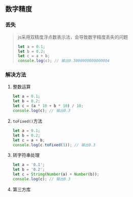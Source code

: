 ## 数字精度

### 丢失

> js采用双精度浮点数表示法，会导致数字精度丢失的问题
>
> ```js
> let a = 0.1;
> let b = 0.2;
> let c = a + b;
> console.log(c); // 输出0.3000000000000004
> 
> ```

### 解决方法

1. 整数运算

   ```js 
   let a = 0.1;
   let b = 0.2;
   let c = (a * 10 + b * 10) / 10;
   console.log(c); // 输出0.3
   ```

2. `toFixed()`方法

   ```js
   let a = 0.1;
   let b = 0.2;
   let c = a + b;
   console.log(c.toFixed(1)); // 输出0.3
   ```

3. 转字符串处理

   ```js
   let a = '0.1';
   let b = '0.2';
   let c = String(Number(a) + Number(b));
   console.log(c); // 输出0.3
   ```

4. 第三方库